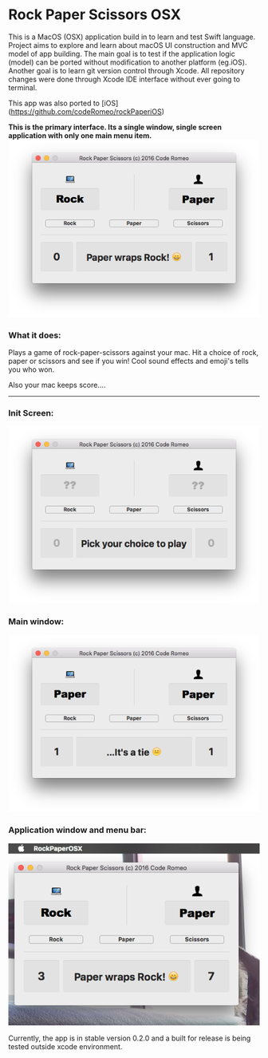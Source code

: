 # Rock Paper Scissors OSX

This is a MacOS (OSX) application build in to learn and test Swift language.
Project aims to explore and learn about macOS UI construction and MVC model of app building. The main goal is to test if the application logic (model) can be ported without modification to another platform (eg.iOS). Another goal is to learn git version control through Xcode. All repository changes were done through Xcode IDE interface without ever going to terminal.

This app was also ported to [iOS] (https://github.com/codeRomeo/rockPaperiOS)

**This is the primary interface. Its a single window, single screen application with only one main menu item.**
![alt tag](https://github.com/codeRomeo/RockPaperScissorsOSX/blob/dev-0_2_1/RPS_ss1.png)
### What it does:
Plays a game of rock-paper-scissors against your mac. Hit a choice of rock, paper or scissors and see if you win! Cool sound effects and emoji's tells you who won. 

Also your mac keeps score....
***
### Init Screen:  

 ![alt tag](https://github.com/codeRomeo/RockPaperScissorsOSX/blob/dev-0_2_1/RPS_ss2.png)  

### Main window:

  ![alt tag](https://github.com/codeRomeo/RockPaperScissorsOSX/blob/dev-0_2_1/RPS_ss3.png)  

### Application window and menu bar: 

 ![alt tag](https://github.com/codeRomeo/RockPaperScissorsOSX/blob/dev-0_2_1/RPS_ss4.png)

Currently, the app is in stable version 0.2.0 and a built for release is being tested outside xcode environment.
